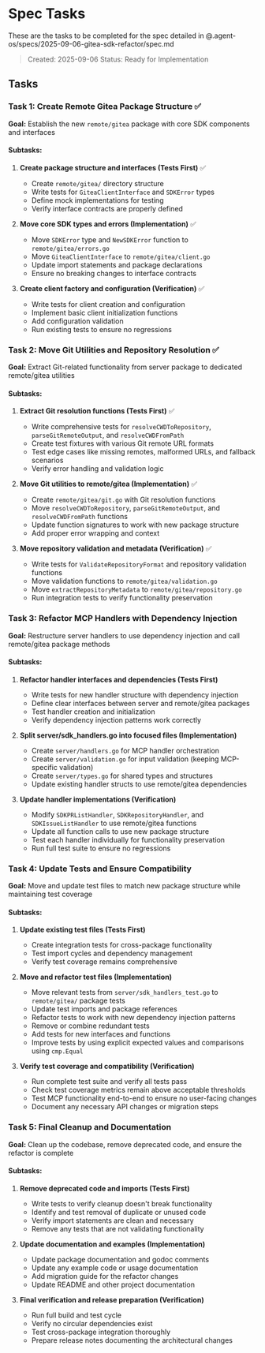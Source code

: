# Spec Tasks

These are the tasks to be completed for the spec detailed in @.agent-os/specs/2025-09-06-gitea-sdk-refactor/spec.md

> Created: 2025-09-06
> Status: Ready for Implementation

## Tasks

### Task 1: Create Remote Gitea Package Structure ✅
**Goal:** Establish the new `remote/gitea` package with core SDK components and interfaces

#### Subtasks:
1. **Create package structure and interfaces (Tests First)** ✅
   - Create `remote/gitea/` directory structure
   - Write tests for `GiteaClientInterface` and `SDKError` types
   - Define mock implementations for testing
   - Verify interface contracts are properly defined

2. **Move core SDK types and errors (Implementation)** ✅
   - Move `SDKError` type and `NewSDKError` function to `remote/gitea/errors.go`
   - Move `GiteaClientInterface` to `remote/gitea/client.go`
   - Update import statements and package declarations
   - Ensure no breaking changes to interface contracts

3. **Create client factory and configuration (Verification)** ✅
   - Write tests for client creation and configuration
   - Implement basic client initialization functions
   - Add configuration validation
   - Run existing tests to ensure no regressions

### Task 2: Move Git Utilities and Repository Resolution ✅
**Goal:** Extract Git-related functionality from server package to dedicated remote/gitea utilities

#### Subtasks:
1. **Extract Git resolution functions (Tests First)** ✅
    - Write comprehensive tests for `resolveCWDToRepository`, `parseGitRemoteOutput`, and `resolveCWDFromPath`
    - Create test fixtures with various Git remote URL formats
    - Test edge cases like missing remotes, malformed URLs, and fallback scenarios
    - Verify error handling and validation logic

2. **Move Git utilities to remote/gitea (Implementation)** ✅
    - Create `remote/gitea/git.go` with Git resolution functions
    - Move `resolveCWDToRepository`, `parseGitRemoteOutput`, and `resolveCWDFromPath` functions
    - Update function signatures to work with new package structure
    - Add proper error wrapping and context

3. **Move repository validation and metadata (Verification)** ✅
    - Write tests for `ValidateRepositoryFormat` and repository validation functions
    - Move validation functions to `remote/gitea/validation.go`
    - Move `extractRepositoryMetadata` to `remote/gitea/repository.go`
    - Run integration tests to verify functionality preservation

### Task 3: Refactor MCP Handlers with Dependency Injection
**Goal:** Restructure server handlers to use dependency injection and call remote/gitea package methods

#### Subtasks:
1. **Refactor handler interfaces and dependencies (Tests First)**
   - Write tests for new handler structure with dependency injection
   - Define clear interfaces between server and remote/gitea packages
   - Test handler creation and initialization
   - Verify dependency injection patterns work correctly

2. **Split server/sdk_handlers.go into focused files (Implementation)**
   - Create `server/handlers.go` for MCP handler orchestration
   - Create `server/validation.go` for input validation (keeping MCP-specific validation)
   - Create `server/types.go` for shared types and structures
   - Update existing handler structs to use remote/gitea dependencies

3. **Update handler implementations (Verification)**
   - Modify `SDKPRListHandler`, `SDKRepositoryHandler`, and `SDKIssueListHandler` to use remote/gitea functions
   - Update all function calls to use new package structure
   - Test each handler individually for functionality preservation
   - Run full test suite to ensure no regressions

### Task 4: Update Tests and Ensure Compatibility
**Goal:** Move and update test files to match new package structure while maintaining test coverage

#### Subtasks:
1. **Update existing test files (Tests First)**
   - Create integration tests for cross-package functionality
   - Test import cycles and dependency management
   - Verify test coverage remains comprehensive

2. **Move and refactor test files (Implementation)**
   - Move relevant tests from `server/sdk_handlers_test.go` to `remote/gitea/` package tests
   - Update test imports and package references
   - Refactor tests to work with new dependency injection patterns
   - Remove or combine redundant tests
   - Add tests for new interfaces and functions
   - Improve tests by using explicit expected values and comparisons using `cmp.Equal`

3. **Verify test coverage and compatibility (Verification)**
   - Run complete test suite and verify all tests pass
   - Check test coverage metrics remain above acceptable thresholds
   - Test MCP functionality end-to-end to ensure no user-facing changes
   - Document any necessary API changes or migration steps

### Task 5: Final Cleanup and Documentation
**Goal:** Clean up the codebase, remove deprecated code, and ensure the refactor is complete

#### Subtasks:
1. **Remove deprecated code and imports (Tests First)**
   - Write tests to verify cleanup doesn't break functionality
   - Identify and test removal of duplicate or unused code
   - Verify import statements are clean and necessary
   - Remove any tests that are not validating functionality

2. **Update documentation and examples (Implementation)**
   - Update package documentation and godoc comments
   - Update any example code or usage documentation
   - Add migration guide for the refactor changes
   - Update README and other project documentation

3. **Final verification and release preparation (Verification)**
   - Run full build and test cycle
   - Verify no circular dependencies exist
   - Test cross-package integration thoroughly
   - Prepare release notes documenting the architectural changes
